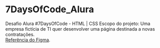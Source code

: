 # 7DaysOfCode_Alura
Desafio Alura #7DaysOfCode - HTML | CSS
Escopo do projeto: Uma empresa fictícia de TI quer desenvolver uma página destinada a novas contratações.<br>
[Referência do Figma](https://www.figma.com/file/mm3MLozvUDGhDRTxSLlGL5/7daysOfCode-HTML-CSS?type=design&node-id=0-1&mode=design&t=yoThu3i0nbevRCec-0).
